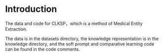 # Introduction 
<p>The data and code for CLKSP，which is a method of Medical  Entity Extraction.
<p>The data is in the datasets directory, the knowledge representation is in the knowledge directory, and the soft prompt and comparative learning code can be found in the code comments.

